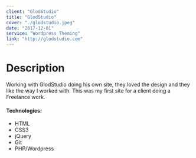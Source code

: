 ```yaml
---
client: "GlodStudio"
title: "GlodStudio"
cover: "./glodstudio.jpeg"
date: "2017-12-01"
service: "Wordpress Theming"
link: "http://glodstudio.com"
---
```

# Description

Working with GlodStudio doing his own site, they loved the design and they like the way I worked with.
This was my first site for a client doing a Freelance work.

#### Technologies:

- HTML
- CSS3
- jQuery
- Git
- PHP/Wordpress